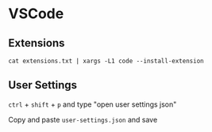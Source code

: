 # VSCode

## Extensions

`cat extensions.txt | xargs -L1 code --install-extension`

## User Settings

`ctrl` + `shift` + `p` and type "open user settings json"

Copy and paste `user-settings.json` and save
